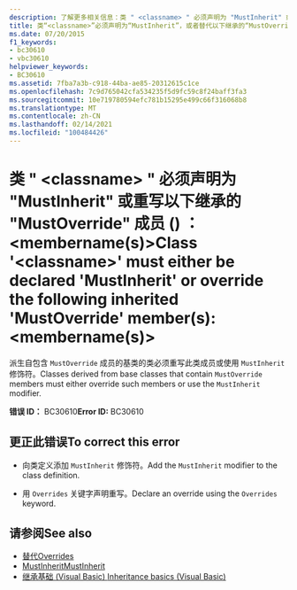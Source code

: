 ```yaml
---
description: 了解更多相关信息：类 " <classname> " 必须声明为 "MustInherit" 或重写以下继承的 "MustOverride" 成员 (s) ： <成员名称 (s) >
title: 类“<classname>”必须声明为“MustInherit”，或者替代以下继承的“MustOverride”成员：<membername(s)>
ms.date: 07/20/2015
f1_keywords:
- bc30610
- vbc30610
helpviewer_keywords:
- BC30610
ms.assetid: 7fba7a3b-c918-44ba-ae85-20312615c1ce
ms.openlocfilehash: 7c9d765042cfa534235f5d9fc59c8f24baff3fa3
ms.sourcegitcommit: 10e719780594efc781b15295e499c66f316068b8
ms.translationtype: MT
ms.contentlocale: zh-CN
ms.lasthandoff: 02/14/2021
ms.locfileid: "100484426"
---
```

# <a name="class-classname-must-either-be-declared-mustinherit-or-override-the-following-inherited-mustoverride-members-membernames"></a><span data-ttu-id="8f02c-103">类 " \<classname> " 必须声明为 "MustInherit" 或重写以下继承的 "MustOverride" 成员 () ： \<membername(s)></span><span class="sxs-lookup"><span data-stu-id="8f02c-103">Class '\<classname>' must either be declared 'MustInherit' or override the following inherited 'MustOverride' member(s): \<membername(s)></span></span>

<span data-ttu-id="8f02c-104">派生自包含 `MustOverride` 成员的基类的类必须重写此类成员或使用 `MustInherit` 修饰符。</span><span class="sxs-lookup"><span data-stu-id="8f02c-104">Classes derived from base classes that contain `MustOverride` members must either override such members or use the `MustInherit` modifier.</span></span>  
  
 <span data-ttu-id="8f02c-105">**错误 ID：** BC30610</span><span class="sxs-lookup"><span data-stu-id="8f02c-105">**Error ID:** BC30610</span></span>  
  
## <a name="to-correct-this-error"></a><span data-ttu-id="8f02c-106">更正此错误</span><span class="sxs-lookup"><span data-stu-id="8f02c-106">To correct this error</span></span>  
  
- <span data-ttu-id="8f02c-107">向类定义添加 `MustInherit` 修饰符。</span><span class="sxs-lookup"><span data-stu-id="8f02c-107">Add the `MustInherit` modifier to the class definition.</span></span>  
  
- <span data-ttu-id="8f02c-108">用 `Overrides` 关键字声明重写。</span><span class="sxs-lookup"><span data-stu-id="8f02c-108">Declare an override using the `Overrides` keyword.</span></span>  
  
## <a name="see-also"></a><span data-ttu-id="8f02c-109">请参阅</span><span class="sxs-lookup"><span data-stu-id="8f02c-109">See also</span></span>

- [<span data-ttu-id="8f02c-110">替代</span><span class="sxs-lookup"><span data-stu-id="8f02c-110">Overrides</span></span>](../language-reference/modifiers/overrides.md)
- [<span data-ttu-id="8f02c-111">MustInherit</span><span class="sxs-lookup"><span data-stu-id="8f02c-111">MustInherit</span></span>](../language-reference/modifiers/mustinherit.md)
- [<span data-ttu-id="8f02c-112">继承基础 (Visual Basic) </span><span class="sxs-lookup"><span data-stu-id="8f02c-112">Inheritance basics (Visual Basic)</span></span>](../programming-guide/language-features/objects-and-classes/inheritance-basics.md)
